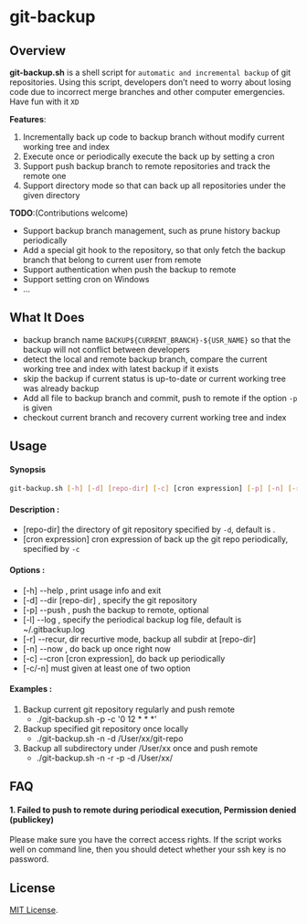 # git-backup


## Overview

**git-backup.sh** is a shell script for `automatic and incremental backup` of git repositories. Using this script, developers don’t need to worry about losing code due to incorrect merge branches and other computer emergencies. Have fun with it `XD`

**Features**:

1. Incrementally back up code to backup branch without modify current working tree and index
2. Execute once or periodically execute the back up by setting a cron
3. Support push backup branch to remote repositories and track the remote one
4. Support directory mode so that can back up all repositories under the given directory

**TODO**:(Contributions welcome)

- Support backup branch management, such as prune history backup periodically
- Add a special git hook to the repository, so that only fetch the backup branch that belong to current user from remote
- Support authentication when push the backup to remote
- Support setting cron on Windows
- ...


## What It Does

- backup branch name `BACKUP${CURRENT_BRANCH}-${USR_NAME}` so that the backup will not conflict between developers
- detect the local and remote backup branch, compare the current working tree and index with latest backup if it exists
- skip the backup if current status is up-to-date or current working tree was already backup
- Add all file to backup branch and commit, push to remote if the option `-p` is given
- checkout current branch and recovery current working tree and index

## Usage

#### Synopsis

``` bash
git-backup.sh [-h] [-d] [repo-dir] [-c] [cron expression] [-p] [-n] [-r] [-l]
```

#### Description :

- [repo-dir]        the directory of git repository specified by `-d`, default is .
- [cron expression] cron expression of back up the git repo periodically,  specified by `-c`

#### Options :

- [-h] --help , print usage info and exit
- [-d] --dir [repo-dir] , specify the git repository
- [-p] --push , push the backup to remote, optional
- [-l] --log  , specify the periodical backup log file, default is ~/.gitbackup.log
- [-r] --recur, dir recurtive mode, backup all subdir at [repo-dir]
- [-n] --now  , do back up once right now
- [-c] --cron [cron expression], do back up periodically
- [-c/-n] must given at least one of two option

#### Examples :

1. Backup current git repository regularly and push remote
	- ./git-backup.sh -p -c '0 12 * * *'
2. Backup specified git repository once locally
	- ./git-backup.sh -n -d /User/xx/git-repo
3. Backup all subdirectory under /User/xx once and push remote
	- ./git-backup.sh -n -r -p -d /User/xx/

## FAQ

#### 1. Failed to push to remote during periodical execution, Permission denied (publickey)

Please make sure you have the correct access rights. If the script works well on command line, then you should detect whether your ssh key is no password.

## License

[MIT License](./LICENSE).

